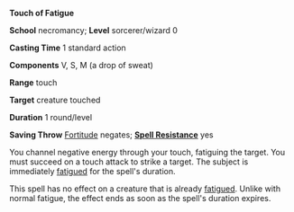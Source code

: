  **Touch of Fatigue**

**School** necromancy; **Level** sorcerer/wizard 0

**Casting Time** 1 standard action

**Components** V, S, M (a drop of sweat)

**Range** touch

**Target** creature touched

**Duration** 1 round/level

**Saving Throw** [Fortitude](../combat#_fortitude) negates; **[Spell Resistance](../glossary#_spell-resistance)** yes

You channel negative energy through your touch, fatiguing the target. You must succeed on a touch attack to strike a target. The subject is immediately [fatigued](../glossary#_fatigued) for the spell's duration.

This spell has no effect on a creature that is already [fatigued](../glossary#_fatigued). Unlike with normal fatigue, the effect ends as soon as the spell's duration expires.

